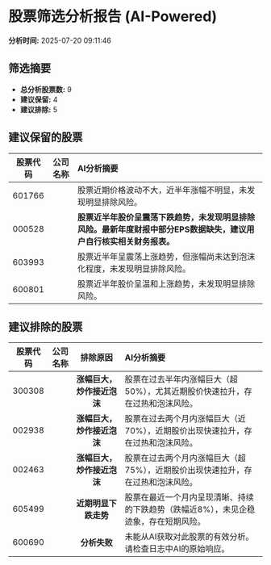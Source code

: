 # 股票筛选分析报告 (AI-Powered)

**分析时间:** 2025-07-20 09:11:46

## 筛选摘要

- **总分析股票数:** 9
- **建议保留:** 4
- **建议排除:** 5

## 建议保留的股票

| 股票代码 | 公司名称 | AI分析摘要 |
|:---:|:---:|:---|
| 601766 |  | 股票近期价格波动不大，近半年涨幅不明显，未发现明显排除风险。 |
| 000528 |  | **股票近半年股价呈震荡下跌趋势，未发现明显排除风险。最新年度财报中部分EPS数据缺失，建议用户自行核实相关财务报表。** |
| 603993 |  | 股票近半年呈震荡上涨趋势，但涨幅尚未达到泡沫化程度，未发现明显排除风险。 |
| 600801 |  | 股票近半年股价呈温和上涨趋势，未发现明显排除风险。 |

## 建议排除的股票

| 股票代码 | 公司名称 | 排除原因 | AI分析摘要 |
|:---:|:---:|:---:|:---|
| 300308 |  | **涨幅巨大，炒作接近泡沫** | 股票在过去半年内涨幅巨大（超50%），尤其近期股价快速拉升，存在过热和泡沫风险。 |
| 002938 |  | **涨幅巨大，炒作接近泡沫** | 股票在过去两个月内涨幅巨大（近70%），近期股价出现快速拉升，存在过热和泡沫风险。 |
| 002463 |  | **涨幅巨大，炒作接近泡沫** | 股票在过去两个月内涨幅巨大（超75%），近期股价出现快速拉升，存在过热和泡沫风险。 |
| 605499 |  | **近期明显下跌走势** | 股票在最近一个月内呈现清晰、持续的下跌趋势（跌幅近8%），未见企稳迹象，存在短期风险。 |
| 600690 |  | **分析失败** | 未能从AI获取对此股票的有效分析。请检查日志中AI的原始响应。 |
